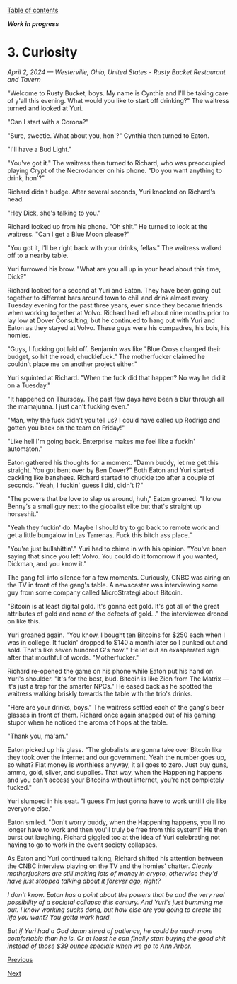 [Table of contents](./README.md#table-of-contents)

***Work in progress***

# 3. Curiosity
*April 2, 2024 — Westerville, Ohio, United States - Rusty Bucket Restaurant and Tavern*

"Welcome to Rusty Bucket, boys. My name is Cynthia and I'll be taking care of y'all this evening. What would you like to start off drinking?" The waitress turned and looked at Yuri. 

"Can I start with a Corona?"

"Sure, sweetie. What about you, hon'?" Cynthia then turned to Eaton. 

"I'll have a Bud Light."

"You've got it." The waitress then turned to Richard, who was preoccupied playing Crypt of the Necrodancer on his phone. "Do you want anything to drink, hon'?"

Richard didn't budge. After several seconds, Yuri knocked on Richard's head.

"Hey Dick, she's talking to you."

Richard looked up from his phone. "Oh shit." He turned to look at the waitress. "Can I get a Blue Moon please?"

"You got it, I'll be right back with your drinks, fellas." The waitress walked off to a nearby table.

Yuri furrowed his brow. "What are you all up in your head about this time, Dick?"

Richard looked for a second at Yuri and Eaton. They have been going out together to different bars around town to chill and drink almost every Tuesday evening for the past three years, ever since they became friends when working together at Volvo. Richard had left about nine months prior to lay low at Dover Consulting, but he continued to hang out with Yuri and Eaton as they stayed at Volvo. These guys were his compadres, his bois, his homies. 

"Guys, I fucking got laid off. Benjamin was like \"Blue Cross changed their budget, so hit the road, chucklefuck.\" The motherfucker claimed he couldn't place me on another project either."

Yuri squinted at Richard. "When the fuck did that happen? No way he did it on a Tuesday."

"It happened on Thursday. The past few days have been a blur through all the mamajuana. I just can't fucking even." 

"Man, why the fuck didn't you tell us? I could have called up Rodrigo and gotten you back on the team on Friday!"

"Like hell I'm going back. Enterprise makes me feel like a fuckin' automaton."

Eaton gathered his thoughts for a moment. "Damn buddy, let me get this straight. You got bent over by Ben Dover?" Both Eaton and Yuri started cackling like banshees. Richard started to chuckle too after a couple of seconds. "Yeah, I fuckin' guess I did, didn't I?"

"The powers that be love to slap us around, huh," Eaton groaned. "I know Benny's a small guy next to the globalist elite but that's straight up horseshit."

"Yeah they fuckin' do. Maybe I should try to go back to remote work and get a little bungalow in Las Tarrenas. Fuck this bitch ass place."

"You're just bullshittin'." Yuri had to chime in with his opinion. "You've been saying that since you left Volvo. You could do it tomorrow if you wanted, Dickman, and you know it."

The gang fell into silence for a few moments. Curiously, CNBC was airing on the TV in front of the gang's table. A newscaster was interviewing some guy from some company called MicroStrategi about Bitcoin.

"Bitcoin is at least digital gold. It's gonna eat gold. It's got all of the great attributes of gold and none of the defects of gold..." the interviewee droned on like this.

Yuri groaned again. "You know, I bought ten Bitcoins for $250 each when I was in college. It fuckin' dropped to $140 a month later so I punked out and sold. That's like seven hundred G's now!" He let out an exasperated sigh after that mouthful of words. "Motherfucker."

Richard re-opened the game on his phone while Eaton put his hand on Yuri's shoulder. "It's for the best, bud. Bitcoin is like Zion from The Matrix — it's just a trap for the smarter NPCs." He eased back as he spotted the waitress walking briskly towards the table with the trio's drinks. 

"Here are your drinks, boys." The waitress settled each of the gang's beer glasses in front of them. Richard once again snapped out of his gaming stupor when he noticed the aroma of hops at the table. 

"Thank you, ma'am."

Eaton picked up his glass. "The globalists are gonna take over Bitcoin like they took over the internet and our government. Yeah the number goes up, so what? Fiat money is worthless anyway, it all goes to zero. Just buy guns, ammo, gold, sliver, and supplies. That way, when the Happening happens and you can't access your Bitcoins without internet, you're not completely fucked."

Yuri slumped in his seat. "I guess I'm just gonna have to work until I die like everyone else."

Eaton smiled. "Don't worry buddy, when the Happening happens, you'll no longer have to work and then you'll truly be free from this system!" He then burst out laughing. Richard giggled too at the idea of Yuri celebrating not having to go to work in the event society collapses. 

As Eaton and Yuri continued talking, Richard shifted his attention between the CNBC interview playing on the TV and the homies' chatter. *Clearly motherfuckers are still making lots of money in crypto, otherwise they'd have just stopped talking about it forever ago, right?*

*I don't know. Eaton has a point about the powers that be and the very real possibility of a societal collapse this century. And Yuri's just bumming me out. I know working sucks dong, but how else are you going to create the life you want? You gotta work hard.* 

*But if Yuri had a God damn shred of patience, he could be much more comfortable than he is. Or at least he can finally start buying the good shit instead of those $39 ounce specials when we go to Ann Arbor.*

[Previous](./2.descent.md)

[Next](./4.crash.md)